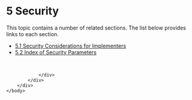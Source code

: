 <html dir="LTR" xmlns:mshelp="http://msdn.microsoft.com/mshelp" xmlns:ddue="http://ddue.schemas.microsoft.com/authoring/2003/5" xmlns:xlink="http://www.w3.org/1999/xlink" xmlns:tool="http://www.microsoft.com/tooltip">
    <head>
        <meta http-equiv="Content-Type" content="text/html; CHARSET=utf-8"></meta>
        <meta name="save" content="history"></meta>
        <title>5 Security</title>
        <xml>
            <mshelp:toctitle title="5 Security"></mshelp:toctitle>
            <mshelp:rltitle title="[MS-SSNWS]: Security"></mshelp:rltitle>
            <mshelp:keyword index="A" term="a010327d-2ab4-4754-8a49-eda77bc2d7e2"></mshelp:keyword>
            <mshelp:attr name="DCSext.ContentType" value="open specification"></mshelp:attr>
            <mshelp:attr name="AssetID" value="a010327d-2ab4-4754-8a49-eda77bc2d7e2"></mshelp:attr>
            <mshelp:attr name="TopicType" value="kbRef"></mshelp:attr>
            <mshelp:attr name="DCSext.Title" value="[MS-SSNWS]: Security" />
        </xml>
    </head>
    <body>
        <div id="header">
            <h1 class="heading">5 Security</h1>
        </div>
        <div id="mainSection">
            <div id="mainBody">
                <div id="allHistory" class="saveHistory"></div>
                <div id="sectionSection0" class="section" name="collapseableSection">
                    <p>This topic contains a number of related sections. The list below provides links to each section.<br /></p><ul><li><span><a href="67c9a317-bc7e-4c16-807b-6b77b4e107a8.htm">5.1 Security Considerations for Implementers</a></span></li><li><span><a href="d5ea0d3b-4caf-48c0-b16c-22d470dd66fc.htm">5.2 Index of Security Parameters</a></span></li></ul><p><br /></p>


                </div>
            </div>
        </div>
    </body>
</html>
